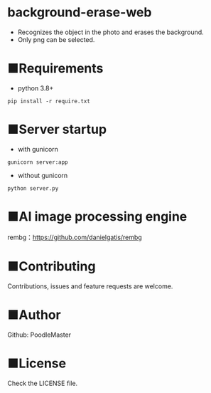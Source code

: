 # background-erase-web
- Recognizes the object in the photo and erases the background.
- Only png can be selected.

# ■Requirements
- python 3.8+
``` :python
pip install -r require.txt
```

# ■Server startup
- with gunicorn
``` :python
gunicorn server:app
```

- without gunicorn
``` :python
python server.py
```

# ■AI image processing engine
rembg：https://github.com/danielgatis/rembg

# ■Contributing
Contributions, issues and feature requests are welcome.

# ■Author
Github: PoodleMaster

# ■License
Check the LICENSE file.
